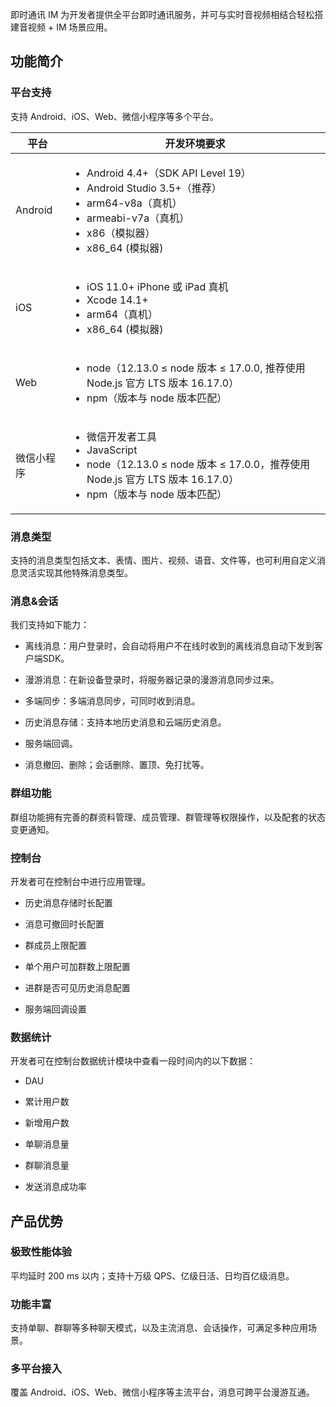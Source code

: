 即时通讯 IM 为开发者提供全平台即时通讯服务，并可与实时音视频相结合轻松搭建音视频 + IM 场景应用。

## 功能简介

### 平台支持

支持 Android、iOS、Web、微信小程序等多个平台。

| 平台 | 开发环境要求 |
| --- | --- |
| Android | <ul><li>Android 4.4+（SDK API Level 19）</li><li>Android Studio 3.5+（推荐）</li><li>arm64-v8a（真机）</li><li>armeabi-v7a（真机）</li><li>x86（模拟器）</li><li>x86_64 (模拟器)</li></ul>|
| iOS | <ul><li>iOS 11.0+ iPhone 或 iPad 真机</li><li>Xcode 14.1+</li><li>arm64（真机）</li><li>x86_64 (模拟器)</li></ul>|
| Web |<ul><li>node（12.13.0 ≤ node 版本 ≤ 17.0.0, 推荐使用 Node.js 官方 LTS 版本 16.17.0）</li><li>npm（版本与 node 版本匹配）</li></ul>|
| 微信小程序 | <ul><li>微信开发者工具</li><li>JavaScript</li><li>node（12.13.0 ≤ node 版本 ≤ 17.0.0，推荐使用 Node.js 官方 LTS 版本 16.17.0）</li><li>npm（版本与 node 版本匹配）</li></ul> |


### 消息类型

支持的消息类型包括文本、表情、图片、视频、语音、文件等，也可利用自定义消息灵活实现其他特殊消息类型。

### 消息&会话

我们支持如下能力：

- 离线消息：用户登录时，会自动将用户不在线时收到的离线消息自动下发到客户端SDK。
	
- 漫游消息：在新设备登录时，将服务器记录的漫游消息同步过来。
	
- 多端同步：多端消息同步，可同时收到消息。
	
- 历史消息存储：支持本地历史消息和云端历史消息。
	
- 服务端回调。
	
- 消息撤回、删除；会话删除、置顶、免打扰等。
	

### 群组功能

群组功能拥有完善的群资料管理、成员管理、群管理等权限操作，以及配套的状态变更通知。

### 控制台

开发者可在控制台中进行应用管理。

- 历史消息存储时长配置
	
- 消息可撤回时长配置
	
- 群成员上限配置
	
- 单个用户可加群数上限配置
	
- 进群是否可见历史消息配置
	
- 服务端回调设置
	

### 数据统计

开发者可在控制台数据统计模块中查看一段时间内的以下数据：

- DAU
	
- 累计用户数
	
- 新增用户数
	
- 单聊消息量
	
- 群聊消息量
	
- 发送消息成功率
	

## 产品优势

### 极致性能体验

平均延时 200 ms 以内；支持十万级 QPS、亿级日活、日均百亿级消息。

### 功能丰富

支持单聊、群聊等多种聊天模式，以及主流消息、会话操作，可满足多种应用场景。

### 多平台接入

覆盖 Android、iOS、Web、微信小程序等主流平台，消息可跨平台漫游互通。